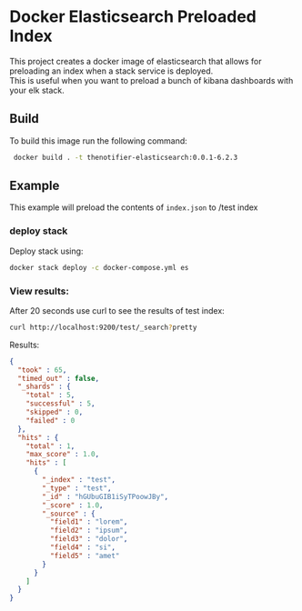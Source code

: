 # Docker Elasticsearch Preloaded Index
This project creates a docker image of elasticsearch that allows for preloading an index when a stack service is deployed.  
This is useful when you want to preload a bunch of kibana dashboards with your elk stack.

## Build
To build this image run the following command:
```bash
 docker build . -t thenotifier-elasticsearch:0.0.1-6.2.3
```

## Example
This example will preload the contents of `index.json` to /test index

### deploy stack
Deploy stack using:
```bash
docker stack deploy -c docker-compose.yml es
```
### View results:
After 20 seconds use curl to see the results of test index:
```bash
curl http://localhost:9200/test/_search?pretty
```
Results:
```json
{
  "took" : 65,
  "timed_out" : false,
  "_shards" : {
    "total" : 5,
    "successful" : 5,
    "skipped" : 0,
    "failed" : 0
  },
  "hits" : {
    "total" : 1,
    "max_score" : 1.0,
    "hits" : [
      {
        "_index" : "test",
        "_type" : "test",
        "_id" : "hGUbuGIB1iSyTPoowJBy",
        "_score" : 1.0,
        "_source" : {
          "field1" : "lorem",
          "field2" : "ipsum",
          "field3" : "dolor",
          "field4" : "si",
          "field5" : "amet"
        }
      }
    ]
  }
}
```
